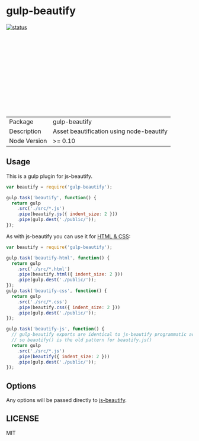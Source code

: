 # gulp-beautify

[![status](https://secure.travis-ci.org/gulp-community/gulp-beautify.png?branch=master)](https://travis-ci.org/gulp-community/gulp-beautify)

<table><br><tr><br><td>Package</td><td>gulp-beautify</td><br></tr><br><tr><br><td>Description</td><br><td>Asset beautification using node-beautify</td><br></tr><br><tr><br><td>Node Version</td><br><td>>= 0.10</td><br></tr><br></table>

## Usage

This is a gulp plugin for js-beautify.

```javascript
var beautify = require('gulp-beautify');

gulp.task('beautify', function() {
  return gulp
    .src('./src/*.js')
    .pipe(beautify.js({ indent_size: 2 }))
    .pipe(gulp.dest('./public/'));
});
```

As with js-beautify you can use it for [HTML & CSS](https://github.com/beautify-web/js-beautify#css--html):

```javascript
var beautify = require('gulp-beautify');

gulp.task('beautify-html', function() {
  return gulp
    .src('./src/*.html')
    .pipe(beautify.html({ indent_size: 2 }))
    .pipe(gulp.dest('./public/'));
});
gulp.task('beautify-css', function() {
  return gulp
    .src('./src/*.css')
    .pipe(beautify.css({ indent_size: 2 }))
    .pipe(gulp.dest('./public/'));
});

gulp.task('beautify-js', function() {
  // gulp-beautify exports are identical to js-beautify programmatic access
  // so beautify() is the old pattern for beautify.js()
  return gulp
    .src('./src/*.js')
    .pipe(beautify({ indent_size: 2 }))
    .pipe(gulp.dest('./public/'));
});
```

## Options

Any options will be passed directly to [js-beautify](https://github.com/beautify-web/js-beautify).

## LICENSE

MIT
